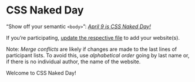 # CSS Naked Day

“Show off your semantic `<body>`”: [_April 9 is CSS Naked Day!_](https://css-naked-day.github.io/)

If you’re participating, [update the respective file](https://github.com/css-naked-day/css-naked-day.github.io) to add your website(s).

Note: _Merge conflicts_ are likely if changes are made to the last lines of participant lists. To avoid this, use _alphabetical order_ going by last name or, if there is no individual author, the name of the website.

Welcome to CSS Naked Day!